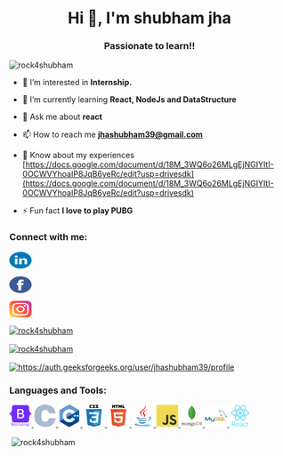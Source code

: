 <h1 align="center">Hi 👋, I'm shubham jha</h1>
<h3 align="center">Passionate to learn!!</h3>

<p align="left"> <img src="https://komarev.com/ghpvc/?username=rock4shubham&label=Profile%20views&color=0e75b6&style=flat" alt="rock4shubham" /> </p>

- 👀 I’m interested in **Internship.**

- 🌱 I’m currently learning **React, NodeJs and DataStructure**

- 💬 Ask me about **react**

- 📫 How to reach me **jhashubham39@gmail.com**

- 📄 Know about my experiences [https://docs.google.com/document/d/18M_3WQ6o26MLgEjNGIYItI-0OCWVYhoaIP8JqB6yeRc/edit?usp=drivesdk](https://docs.google.com/document/d/18M_3WQ6o26MLgEjNGIYItI-0OCWVYhoaIP8JqB6yeRc/edit?usp=drivesdk)

- ⚡ Fun fact **I love to play PUBG**

<h3 align="left">Connect with me:</h3>

<p align="left">
<a href="https://linkedin.com/in/shubham jha" target="blank"><img align="center" src="https://github.com/rock4shubham/rock4shubham/blob/main/linkedin.png" alt="shubham jha" height="30" width="40" /></a>
  
<a href="https://fb.com/shubham jha" target="blank"><img align="center" src="https://github.com/rock4shubham/rock4shubham/blob/main/facebook.png" alt="shubham jha" height="30" width="40" /></a>
  
<a href="https://instagram.com/rock4shubham" target="blank"><img align="center" src="https://github.com/rock4shubham/rock4shubham/blob/main/instagram.png" alt="rock4shubham" height="30" width="40" /></a>

<a href="https://www.hackerrank.com/rock4shubham" target="blank"><img align="center" src="https://raw.githubusercontent.com/rahuldkjain/github-profile-readme-generator/neutral-icons/src/images/icons/Social/hackerrank.svg" alt="rock4shubham" height="30" width="40" /></a>

<a href="https://www.leetcode.com/rock4shubham" target="blank"><img align="center" src="https://raw.githubusercontent.com/rahuldkjain/github-profile-readme-generator/neutral-icons/src/images/icons/Social/leet-code.svg" alt="rock4shubham" height="30" width="40" /></a>

<a href="https://auth.geeksforgeeks.org/user/https://auth.geeksforgeeks.org/user/jhashubham39/profile" target="blank"><img align="center" src="https://raw.githubusercontent.com/rahuldkjain/github-profile-readme-generator/neutral-icons/src/images/icons/Social/geeks-for-geeks.svg" alt="https://auth.geeksforgeeks.org/user/jhashubham39/profile" height="30" width="40" /></a>
</p>

<h3 align="left">Languages and Tools:</h3>
<p align="left"> <a href="https://getbootstrap.com" target="_blank"> <img src="https://raw.githubusercontent.com/devicons/devicon/master/icons/bootstrap/bootstrap-plain-wordmark.svg" alt="bootstrap" width="40" height="40"/> </a> <a href="https://www.cprogramming.com/" target="_blank"> <img src="https://raw.githubusercontent.com/devicons/devicon/master/icons/c/c-original.svg" alt="c" width="40" height="40"/> </a> <a href="https://www.w3schools.com/cpp/" target="_blank"> <img src="https://raw.githubusercontent.com/devicons/devicon/master/icons/cplusplus/cplusplus-original.svg" alt="cplusplus" width="40" height="40"/> </a> <a href="https://www.w3schools.com/css/" target="_blank"> <img src="https://raw.githubusercontent.com/devicons/devicon/master/icons/css3/css3-original-wordmark.svg" alt="css3" width="40" height="40"/> </a> <a href="https://www.w3.org/html/" target="_blank"> <img src="https://raw.githubusercontent.com/devicons/devicon/master/icons/html5/html5-original-wordmark.svg" alt="html5" width="40" height="40"/> </a> <a href="https://www.java.com" target="_blank"> <img src="https://raw.githubusercontent.com/devicons/devicon/master/icons/java/java-original.svg" alt="java" width="40" height="40"/> </a> <a href="https://developer.mozilla.org/en-US/docs/Web/JavaScript" target="_blank"> <img src="https://raw.githubusercontent.com/devicons/devicon/master/icons/javascript/javascript-original.svg" alt="javascript" width="40" height="40"/> </a> <a href="https://www.mongodb.com/" target="_blank"> <img src="https://raw.githubusercontent.com/devicons/devicon/master/icons/mongodb/mongodb-original-wordmark.svg" alt="mongodb" width="40" height="40"/> </a> <a href="https://www.mysql.com/" target="_blank"> <img src="https://raw.githubusercontent.com/devicons/devicon/master/icons/mysql/mysql-original-wordmark.svg" alt="mysql" width="40" height="40"/> </a> <a href="https://reactjs.org/" target="_blank"> <img src="https://raw.githubusercontent.com/devicons/devicon/master/icons/react/react-original-wordmark.svg" alt="react" width="40" height="40"/> </a> </p>

<p>&nbsp;<img align="center" src="https://github-readme-stats.vercel.app/api?username=rock4shubham&show_icons=true&locale=en" alt="rock4shubham" /></p>

